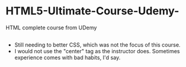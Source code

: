 # HTML5-Ultimate-Course-Udemy-
HTML complete course from UDemy

##
- Still needing to better CSS, which was not the focus of this course.
- I would not use the "center" tag as the instructor does. Sometimes experience comes with bad habits, I'd say.
